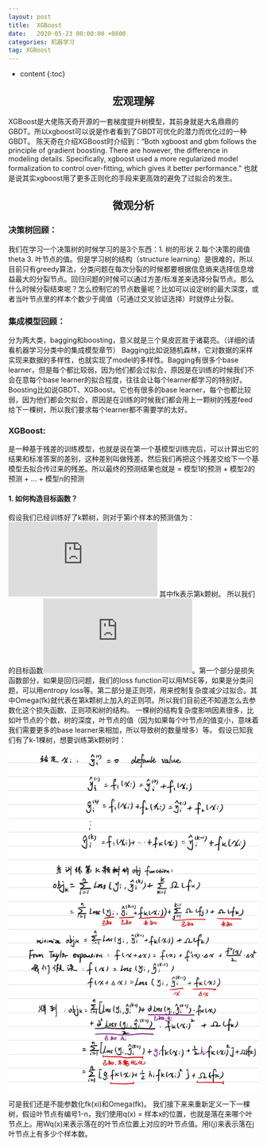 ```yaml
---
layout: post
title:  XGBoost
date:   2020-05-23 00:00:00 +0800
categories: 机器学习
tag: XGBoost
---
```


* content
{:toc}


<h2 align="center">宏观理解</h2>

XGBoost是大佬陈天奇开源的一套梯度提升树模型，其前身就是大名鼎鼎的GBDT。所以xgboost可以说是作者看到了GBDT可优化的潜力而优化过的一种GBDT。
陈天奇在介绍XGBoost时介绍到：“Both xgboost and gbm follows the principle of gradient boosting. There are however, the difference in modeling details. Specifically, xgboost used a more regularized model formalization to control over-fitting, which gives it better performance.” 也就是说其实xgboost用了更多正则化的手段来更高效的避免了过拟合的发生。

<h2 align="center">微观分析</h2>

<h3>决策树回顾：</h3>
我们在学习一个决策树的时候学习的是3个东西：1. 树的形状 2.每个决策的阈值theta 3. 叶节点的值。但是学习树的结构（structure learning）是很难的，所以目前只有greedy算法，分类问题在每次分裂的时候都要根据信息熵来选择信息增益最大的分裂节点。回归问题的时候可以通过方差/标准差来选择分裂节点。那么什么时候分裂结束呢？怎么控制它的节点数量呢？比如可以设定树的最大深度，或者当叶节点里的样本个数少于阈值（可通过交叉验证选择）时就停止分裂。

<h3>集成模型回顾：</h3>
分为两大类，bagging和boosting，意义就是三个臭皮匠胜于诸葛亮。（详细的请看机器学习分类中的集成模型章节）
Bagging比如说随机森林，它对数据的采样实现来数据的多样性，也就实现了model的多样性。Bagging有很多个base learner，但是每个都比较弱，因为他们都会过拟合，原因是在训练的时候我们不会在意每个base learner的拟合程度，往往会让每个learner都学习的特别好。
Boosting比如说GBDT、XGBoost。它也有很多的base learner，每个也都比较弱，因为他们都会欠拟合，原因是在训练的时候我们都会用上一颗树的残差feed给下一棵树，所以我们要求每个learner都不需要学的太好。

<h3>XGBoost:</h3>

是一种基于残差的训练模型，也就是说在第一个基模型训练完后，可以计算出它的结果和标准答案的差别，这种差别叫做残差。然后我们再把这个残差交给下一个基模型去拟合传过来的残差。所以最终的预测结果也就是 = 模型1的预测 + 模型2的预测 + ... + 模型n的预测

<h4>1. 如何构造目标函数？</h4>

假设我们已经训练好了k颗树，则对于第i个样本的预测值为：![](https://latex.codecogs.com/gif.latex?%5Cwidehat%7By%7D_i%20%3D%20%5Csum_%7Bk%20%3D%201%7D%5E%7Bk%7Df_k%28x_i%29%2C%20f_k%5Cin%20F) 其中fk表示第k颗树。
所以我们的目标函数![](https://latex.codecogs.com/gif.latex?Objective%20%3D%20%5Csum_%7Bi%20%3D%201%7D%5E%7Bn%7D%20Loss%28y_i%2C%5Cwidehat%7By%7D_i%29%20&plus;%20%5Csum_%7Bk%3D1%7D%5E%7BK%7D%5COmega%28f_k%29)。第一个部分是损失函数部分，如果是回归问题，我们的loss function可以用MSE等，如果是分类问题，可以用entropy loss等。第二部分是正则项，用来控制复杂度减少过拟合。其中Omega(fk)就代表在第k颗树上加入的正则项。所以我们目前还不知道怎么去参数化这个损失函数、正则项和树的结构。
一棵树的结构复杂度影响因素很多，比如叶节点的个数，树的深度，叶节点的值（因为如果每个叶节点的值变小，意味着我们需要更多的base learner来相加，所以导致树的数量增多）等。
假设已知我们有了k-1棵树，想要训练第k颗树时：

<p align="center"> 
  <img src="/imgs/xgboost/1.jpeg">
</p>

可是我们还是不能参数化fk(xi)和Omega(fk)。
我们接下来来重新定义一下一棵树，假设叶节点有编号1-n，我们使用q(x) = 样本x的位置，也就是落在来哪个叶节点上。用Wq(x)来表示落在的叶节点位置上对应的叶节点值。用I(j)来表示落在j叶节点上有多少个样本数。

















